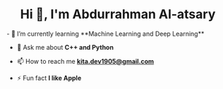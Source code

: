 <h1 align="center">Hi 👋, I'm Abdurrahman Al-atsary</h1>
- 🌱 I’m currently learning **Machine Learning and Deep Learning**

- 💬 Ask me about **C++ and Python**

- 📫 How to reach me **kita.dev1905@gmail.com**

- ⚡ Fun fact **I like Apple**
